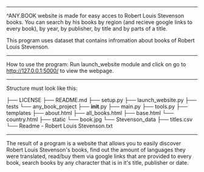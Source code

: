 -----------------------------------------------------------


^ANY.BOOK website is made for easy acces to Robert Louis Stevenson books.
You can search by his books by region (and recieve google links to every book), 
by year, by publisher, by title and by parts of a title.

This program uses dataset that contains infromation about books of Robert Louis Stevenson. 


-----------------------------------------------------------


How to use the program:
Run launch_website module and click on go to http://127.0.0.1:5000/ to view the webpage.


-----------------------------------------------------------


Structure must look like this:

├── LICENSE
├── README.md
├── setup.py
├── launch_website.py
├── tests
└── any_book_project
    ├── __init__.py
    ├── main.py
    ├── tools.py
    ├── templates
        ├── about.html
        ├── all_books.html
        ├── base.html
        └── country.html
    ├── static
        └── book.jpg
    └── Stevenson_data
        ├── titles.csv
        └── Readme - Robert Louis Stevenson.txt


-----------------------------------------------------------


The result of a program is a website that allows you to easily discover Robert Louis Stevenson's books, 
find out the amount of languages they were translated, read/buy them via google links that are provided to every book, 
search books by any character that is in it's title, publisher or date.
